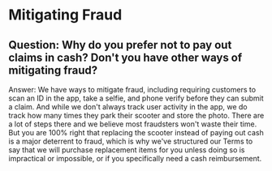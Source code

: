 # Mitigating Fraud

## Question: Why do you prefer not to pay out claims in cash? Don't you have other ways of mitigating fraud?

Answer: We have ways to mitigate fraud, including requiring customers to scan an ID in the app, take a selfie, and phone verify before they can submit a claim. And while we don't always track user activity in the app, we do track how many times they park their scooter and store the photo. There are a lot of steps there and we believe most fraudsters won't waste their time. But you are 100% right that replacing the scooter instead of paying out cash is a major deterrent to fraud, which is why we've structured our Terms to say that we will purchase replacement items for you unless doing so is impractical or impossible, or if you specifically need a cash reimbursement.
